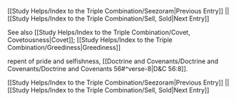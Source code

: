 [[Study Helps/Index to the Triple Combination/Seezoram|Previous Entry]]  ||  [[Study Helps/Index to the Triple Combination/Sell, Sold|Next Entry]]

 See also [[Study Helps/Index to the Triple Combination/Covet, Covetousness|Covet]]; [[Study Helps/Index to the Triple Combination/Greediness|Greediness]]

 repent of pride and selfishness, [[Doctrine and Covenants/Doctrine and Covenants/Doctrine and Covenants 56#^verse-8|D&C 56:8]].

[[Study Helps/Index to the Triple Combination/Seezoram|Previous Entry]]  ||  [[Study Helps/Index to the Triple Combination/Sell, Sold|Next Entry]]